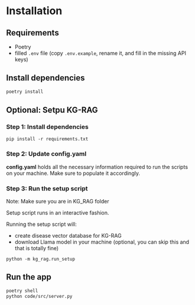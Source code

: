 # Installation

## Requirements

- Poetry
- filled `.env` file (copy `.env.example`, rename it, and fill in the missing API keys)

## Install dependencies

```bash
poetry install
```

## Optional: Setpu KG-RAG

### Step 1: Install dependencies

```
pip install -r requirements.txt
```

### Step 2: Update config.yaml 

**config.yaml** holds all the necessary information required to run the scripts on your machine. Make sure to populate it accordingly.

### Step 3: Run the setup script
Note: Make sure you are in KG_RAG folder

Setup script runs in an interactive fashion.

Running the setup script will: 

- create disease vector database for KG-RAG
- download Llama model in your machine (optional, you can skip this and that is totally fine)

```
python -m kg_rag.run_setup
```

## Run the app

```bash
poetry shell
python code/src/server.py
```

